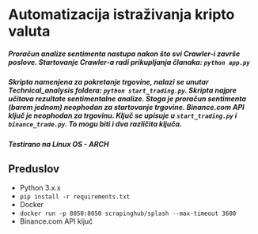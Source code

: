 # Automatizacija istraživanja kripto valuta

##### Proračun analize sentimenta nastupa nakon što svi Crawler-i završe poslove. Startovanje Crawler-a radi prikupljanja članaka: `python app.py`
  

##### Skripta namenjena za pokretanje trgovine, nalazi se unutar Technical_analysis foldera: `python start_trading.py`. Skripta najpre učitava rezultate sentimentalne analize. Stoga je proračun sentimenta (barem jednom) neophodan za startovanje trgovine. Binance.com API ključ je neophodan za trgovinu. Ključ se upisuje u `start_trading.py` i `binance_trade.py`. To mogu biti i dva različita ključa.

##### Testirano na Linux OS - ARCH

## Preduslov

- Python 3.x.x
- `pip install -r requirements.txt`
- Docker
- `docker run -p 8050:8050 scrapinghub/splash --max-timeout 3600`
- Binance.com API ključ
